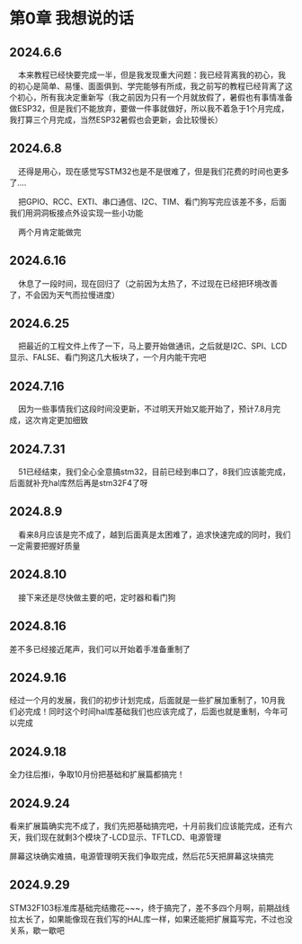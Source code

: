 # 第0章 我想说的话

## 2024.6.6

    本来教程已经快要完成一半，但是我发现重大问题：我已经背离我的初心，我的初心是简单、易懂、面面俱到、学完能够有所成，我之前写的教程已经背离了这个初心，所有我决定重新写（我之前因为只有一个月就放假了，暑假也有事情准备做ESP32，但是我们不能放弃，要做一件事就做好，所以我不着急于1个月完成，我打算三个月完成，当然ESP32暑假也会更新，会比较慢长）

## 2024.6.8

    还得是用心，现在感觉写STM32也是不是很难了，但是我们花费的时间也更多了....

    把GPIO、RCC、EXTI、串口通信、I2C、TIM、看门狗写完应该差不多，后面我们用洞洞板接点外设实现一些小功能

    两个月肯定能做完

## 2024.6.16

    休息了一段时间，现在回归了（之前因为太热了，不过现在已经把环境改善了，不会因为天气而拉慢进度）

## 2024.6.25

    把最近的工程文件上传了一下，马上要开始做通讯，之后就是I2C、SPI、LCD显示、FALSE、看门狗这几大板块了，一个月内能干完吧

## 2024.7.16

    因为一些事情我们这段时间没更新，不过明天开始又能开始了，预计7.8月完成，这次肯定更加细致

## 2024.7.31

    51已经结束，我们全心全意搞stm32，目前已经到串口了，8我们应该能完成，后面就补充hal库然后再是stm32F4了呀     

## 2024.8.9

    看来8月应该是完不成了，越到后面真是太困难了，追求快速完成的同时，我们一定需要把握好质量

## 2024.8.10

    接下来还是尽快做主要的吧，定时器和看门狗

## 2024.8.16

差不多已经接近尾声，我们可以开始着手准备重制了

## 2024.9.16

经过一个月的发展，我们的初步计划完成，后面就是一些扩展加重制了，10月我们必完成！同时这个时间hal库基础我们也应该完成了，后面也就是重制，今年可以完成

## 2024.9.18

全力往后推i，争取10月份把基础和扩展篇都搞完！

## 2024.9.24

看来扩展篇确实完不成了，我们先把基础搞完吧，十月前我们应该能完成，还有六天，我们现在就剩3个模块了-LCD显示、TFTLCD、电源管理

屏幕这块确实难搞，电源管理明天我们争取完成，然后花5天把屏幕这块搞完

## 2024.9.29

STM32F103标准库基础完结撒花~~~，终于搞完了，差不多四个月啊，前期战线拉太长了，如果能像现在我们写的HAL库一样，如果还能把扩展篇写完，不过也没关系，歇一歇吧
